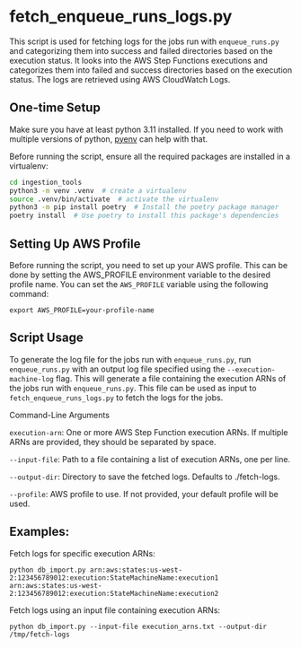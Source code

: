 # fetch_enqueue_runs_logs.py

This script is used for fetching logs for the jobs run with `enqueue_runs.py` and categorizing them into success and failed directories based on the execution status. It looks into the AWS Step Functions executions and categorizes them into failed and success directories based on the execution status. The logs are retrieved using AWS CloudWatch Logs.

## One-time Setup
Make sure you have at least python 3.11 installed. If you need to work with multiple versions of python, [pyenv](https://github.com/pyenv/pyenv) can help with that.

Before running the script, ensure all the required packages are installed in a virtualenv:
```bash
cd ingestion_tools
python3 -m venv .venv  # create a virtualenv
source .venv/bin/activate  # activate the virtualenv
python3 -m pip install poetry  # Install the poetry package manager
poetry install  # Use poetry to install this package's dependencies
```

## Setting Up AWS Profile
Before running the script, you need to set up your AWS profile. This can be done by setting the AWS_PROFILE environment variable to the desired profile name. You can set the `AWS_PROFILE` variable using the following command:

`export AWS_PROFILE=your-profile-name`

## Script Usage
To generate the log file for the jobs run with `enqueue_runs.py`, run `enqueue_runs.py` with an output log file specified using the `--execution-machine-log` flag. This will generate a file containing the execution ARNs of the jobs run with `enqueue_runs.py`. This file can be used as input to `fetch_enqueue_runs_logs.py` to fetch the logs for the jobs.

Command-Line Arguments

`execution-arn`: One or more AWS Step Function execution ARNs. If multiple ARNs are provided, they should be separated by space.

`--input-file`: Path to a file containing a list of execution ARNs, one per line.

`--output-dir`: Directory to save the fetched logs. Defaults to ./fetch-logs.

`--profile`: AWS profile to use. If not provided, your default profile will be used.

## Examples:

Fetch logs for specific execution ARNs:

`python db_import.py arn:aws:states:us-west-2:123456789012:execution:StateMachineName:execution1 arn:aws:states:us-west-2:123456789012:execution:StateMachineName:execution2`

Fetch logs using an input file containing execution ARNs:

`python db_import.py --input-file execution_arns.txt --output-dir /tmp/fetch-logs`
